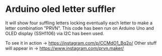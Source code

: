 # Arduino oled letter suffler
It will show four suffling letters locking eventually each letter to make a letter combination "PRVN".
This code has been run on Arduino Uno and OLED display (SSH1106) via I2C has been used.

To see it in action -> https://instagram.com/p/CCMdO1_Bq2o/
Other stuff will appear in -> https://www.instagram.com/prvn.maker/
